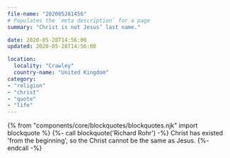 ```yaml
---
file-name: "202005281456"
# Populates the `meta description` for a page
summary: "Christ is not Jesus’ last name."

date: 2020-05-28T14:56:00
updated: 2020-05-28T14:56:00

location:
  locality: "Crawley"
  country-name: "United Kingdom"
category:
- "religion"
- "christ"
- "quote"
- "life"
---
```


{% from "components/core/blockquotes/blockquotes.njk" import blockquote %}
{%- call blockquote('Richard Rohr') -%}
  Christ has existed 'from the beginning', so the Christ cannot be the same as Jesus.
{%- endcall -%}
